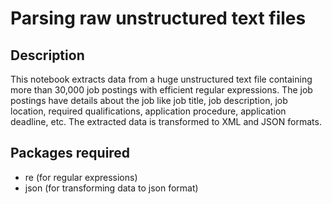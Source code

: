 # Parsing raw unstructured text files

## Description
This notebook extracts data from a huge unstructured text file containing more than 30,000 job postings with efficient regular expressions. The job postings have details about the job like job title, job description, job location, required qualifications, application procedure, application deadline, etc. The extracted data is transformed to XML and JSON formats.

## Packages required
* re (for regular expressions)
* json (for transforming data to json format)

